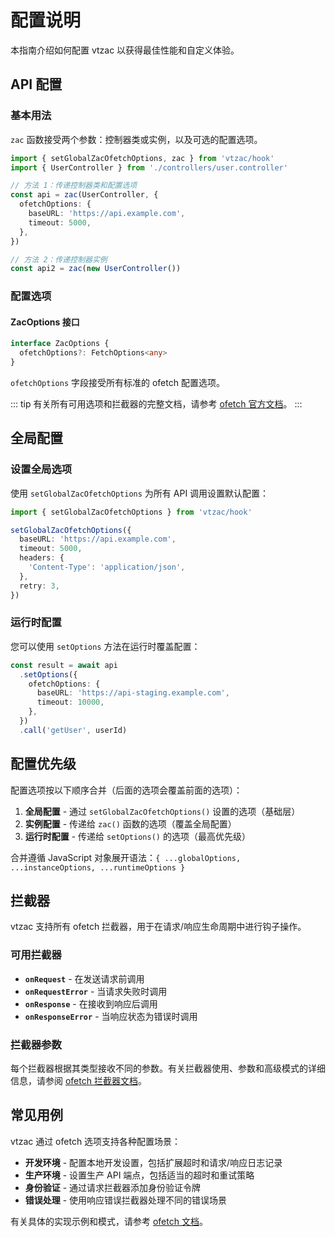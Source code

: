 # 配置说明

本指南介绍如何配置 vtzac 以获得最佳性能和自定义体验。

## API 配置

### 基本用法

`zac` 函数接受两个参数：控制器类或实例，以及可选的配置选项。

```typescript
import { setGlobalZacOfetchOptions, zac } from 'vtzac/hook'
import { UserController } from './controllers/user.controller'

// 方法 1：传递控制器类和配置选项
const api = zac(UserController, {
  ofetchOptions: {
    baseURL: 'https://api.example.com',
    timeout: 5000,
  },
})

// 方法 2：传递控制器实例
const api2 = zac(new UserController())
```

### 配置选项

#### ZacOptions 接口

```typescript
interface ZacOptions {
  ofetchOptions?: FetchOptions<any>
}
```

`ofetchOptions` 字段接受所有标准的 ofetch 配置选项。

::: tip
有关所有可用选项和拦截器的完整文档，请参考 [ofetch 官方文档](https://github.com/unjs/ofetch)。
:::

## 全局配置

### 设置全局选项

使用 `setGlobalZacOfetchOptions` 为所有 API 调用设置默认配置：

```typescript
import { setGlobalZacOfetchOptions } from 'vtzac/hook'

setGlobalZacOfetchOptions({
  baseURL: 'https://api.example.com',
  timeout: 5000,
  headers: {
    'Content-Type': 'application/json',
  },
  retry: 3,
})
```

### 运行时配置

您可以使用 `setOptions` 方法在运行时覆盖配置：

```typescript
const result = await api
  .setOptions({
    ofetchOptions: {
      baseURL: 'https://api-staging.example.com',
      timeout: 10000,
    },
  })
  .call('getUser', userId)
```

## 配置优先级

配置选项按以下顺序合并（后面的选项会覆盖前面的选项）：

1. **全局配置** - 通过 `setGlobalZacOfetchOptions()` 设置的选项（基础层）
2. **实例配置** - 传递给 `zac()` 函数的选项（覆盖全局配置）
3. **运行时配置** - 传递给 `setOptions()` 的选项（最高优先级）

合并遵循 JavaScript 对象展开语法：`{ ...globalOptions, ...instanceOptions, ...runtimeOptions }`

## 拦截器

vtzac 支持所有 ofetch 拦截器，用于在请求/响应生命周期中进行钩子操作。

### 可用拦截器

- **`onRequest`** - 在发送请求前调用
- **`onRequestError`** - 当请求失败时调用
- **`onResponse`** - 在接收到响应后调用
- **`onResponseError`** - 当响应状态为错误时调用

### 拦截器参数

每个拦截器根据其类型接收不同的参数。有关拦截器使用、参数和高级模式的详细信息，请参阅 [ofetch 拦截器文档](https://github.com/unjs/ofetch#interceptors)。

## 常见用例

vtzac 通过 ofetch 选项支持各种配置场景：

- **开发环境** - 配置本地开发设置，包括扩展超时和请求/响应日志记录
- **生产环境** - 设置生产 API 端点，包括适当的超时和重试策略
- **身份验证** - 通过请求拦截器添加身份验证令牌
- **错误处理** - 使用响应错误拦截器处理不同的错误场景

有关具体的实现示例和模式，请参考 [ofetch 文档](https://github.com/unjs/ofetch)。
